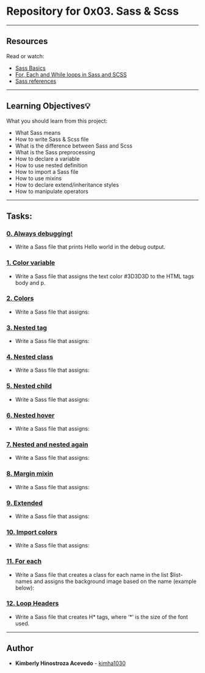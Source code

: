 # Repository for 0x03. Sass & Scss

---

## Resources

Read or watch:

- [Sass Basics](https://sass-lang.com/guide)
- [For, Each and While loops in Sass and SCSS](https://www.gavsblog.com/blog/for-each-while-loops-sass-scss)
- [Sass references](https://sass-lang.com/documentation)

---

## Learning Objectives:bulb:

What you should learn from this project:

- What Sass means
- How to write Sass & Scss file
- What is the difference between Sass and Scss
- What is the Sass preprocessing
- How to declare a variable
- How to use nested definition
- How to import a Sass file
- How to use mixins
- How to declare extend/inheritance styles
- How to manipulate operators

---

## Tasks:

### [0. Always debugging!](./0-debug_log.scss)

- Write a Sass file that prints Hello world in the debug output.

### [1. Color variable](./1-color_variable.scss)

- Write a Sass file that assigns the text color #3D3D3D to the HTML tags body and p.

### [2. Colors](./2-color_variables.scss)

- Write a Sass file that assigns:

### [3. Nested tag](./3-nested_tag.scss)

- Write a Sass file that assigns:

### [4. Nested class](./4-nested_class.scss)

- Write a Sass file that assigns:

### [5. Nested child](./5-nested_child.scss)

- Write a Sass file that assigns:

### [6. Nested hover](./6-nested_hover.scss)

- Write a Sass file that assigns:

### [7. Nested and nested again](./7-nested_deeper.scss)

- Write a Sass file that assigns:

### [8. Margin mixin](./8-mixin_margins.scss)

- Write a Sass file that assigns:

### [9. Extended](./9-extend_list.scss)

- Write a Sass file that assigns:

### [10. Import colors](./10-import_colors.scss)

- Write a Sass file that assigns:

### [11. For each](./11-loop_photos.scss)

- Write a Sass file that creates a class for each name in the list $list-names and assigns the background image based on the name (example below):

### [12. Loop Headers](./12-loop_header.scss)

- Write a Sass file that creates H* tags, where ‘*’ is the size of the font used.

---

## Author

- **Kimberly Hinostroza Acevedo** - [kimha1030](https://github.com/kimha1030)
